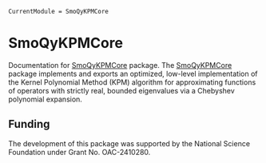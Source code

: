 ```@meta
CurrentModule = SmoQyKPMCore
```

# SmoQyKPMCore

Documentation for [SmoQyKPMCore](https://github.com/SmoQySuite/SmoQyKPMCore.jl) package.
The [SmoQyKPMCore](https://github.com/SmoQySuite/SmoQyKPMCore.jl) package implements and exports an optimized,
low-level implementation of the Kernel Polynomial Method (KPM) algorithm for
approximating functions of operators with strictly real, bounded eigenvalues via a Chebyshev polynomial expansion.

## Funding

The development of this package was supported by the National Science Foundation under Grant No. OAC-2410280.
